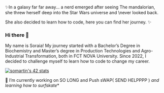 ✨In a galaxy far far away... a nerd emerged after seeing The mandalorian, she threw herself deep into the Star Wars universe and \never looked back.

She also decided to learn how to code, here you can find her journey. ✨

### Hi there 👋
My name is Soraia! My journey started with a Bachelor’s Degree in Biochemistry and Master’s degree in Production Technologies and Agro-Industrial Transformation, both in FCT NOVA University.
Since 2022, I decided to challenge myself to learn how to code to change my career.

[![somartin's 42 stats](https://badge42.vercel.app/api/v2/clg84azxg007808mtenfly49g/stats?cursusId=21&coalitionId=110)](https://github.com/JaeSeoKim/badge42)

<!--
**soraiathegirleffect/soraiathegirleffect** is a ✨ _special_ ✨ repository because its `README.md` (this file) appears on your GitHub profile.
-->


🌱 I’m currently working on SO LONG and Push sWAP( SEND HELPPPP )     *and learning how to surfskate**

